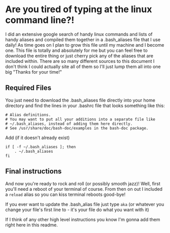 # Are you tired of typing at the linux command line?!

I did an extensive google search of handy linux commands and lists of handy aliases and compiled them together in a .bash_aliases file that I use daily! As time goes on I plan to grow this file until my machine and I become one. This file is totally and absolutely for me but you can feel free to download the entire thing or just cherry pick any of the aliases that are included within. There are so many different sources to this document I don't think I could actually site all of them so I'll just lump them all into one big "Thanks for your time!"

## Required Files

You just need to download the .bash_aliases file directly into your home directory and find the lines in your .bashrc file that looks something like this:

~~~
# Alias definitions. 
# You may want to put all your additions into a separate file like
# ~/.bash_aliases, instead of adding them here directly.
# See /usr/share/doc/bash-doc/examples in the bash-doc package.
~~~

Add (if it doesn't already exist)
```
if [ -f ~/.bash_aliases ]; then
    . ~/.bash_aliases
fi
```

## Final instructions
And now you're ready to rock and roll (or possibly smooth jazz)! Well, first you'll need a reboot of your terminal of course. From then on out I included a `reload` alias so you can kiss terminal reboots good-bye!

If you ever want to update the .bash_alias file just type `aka` (or whatever you change your file's first line to - it's your file do what you want with it)

If I think of any other high level instructions you know I'm gonna add them right here in this readme.
